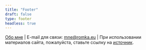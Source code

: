 ```yaml
---
title: "Footer"
draft: false
type: footer
headless: true
---
```

[Обо мне](/ru/about) | E-mail для связи: [mne@romka.eu](mailto:mne@romka.eu) | При использовании материалов сайта, пожалуйста, ставьте ссылку на [источник](https://romka.eu). 